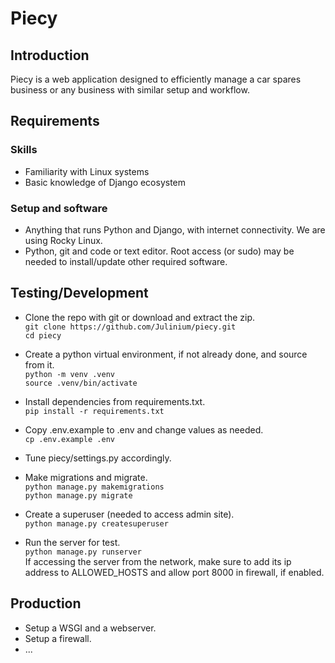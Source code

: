 # Piecy

## Introduction
Piecy is a web application designed to efficiently manage a car spares business or any business with similar setup and workflow.

## Requirements  
### Skills
- Familiarity with Linux systems
- Basic knowledge of Django ecosystem

### Setup and software
- Anything that runs Python and Django, with internet connectivity. We are using Rocky Linux.
- Python, git and code or text editor. Root access (or sudo) may be needed to install/update other required software.

## Testing/Development
- Clone the repo with git or download and extract the zip.  
  ```git clone https://github.com/Julinium/piecy.git```  
  ```cd piecy```  

- Create a python virtual environment, if not already done, and source from it.  
  ```python -m venv .venv```  
  ```source .venv/bin/activate```  

- Install dependencies from requirements.txt.  
  ```pip install -r requirements.txt```  

- Copy .env.example to .env and change values as needed.  
  ```cp .env.example .env```  

- Tune piecy/settings.py accordingly.  
- Make migrations and migrate.  
  ```python manage.py makemigrations```  
  ```python manage.py migrate```  

- Create a superuser (needed to access admin site).  
  ```python manage.py createsuperuser```  

- Run the server for test.  
  ```python manage.py runserver```  
  If accessing the server from the network, make sure to add its ip address to ALLOWED_HOSTS and allow port 8000 in firewall, if enabled.

## Production
- Setup a WSGI and a webserver.
- Setup a firewall.
- ...